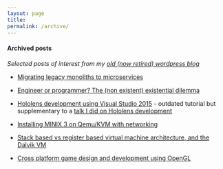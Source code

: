 ```yaml
---
layout: page
title:
permalink: /archive/
---
```




#### Archived posts
_Selected posts of interest from my [old (now retired) wordpress blog](https://markfaction.wordpress.com/)_

- [Migrating legacy monoliths to microservices](https://markfaction.wordpress.com/2019/02/16/migrating-legacy-monoliths-to-microservices/)

- [Engineer or programmer? The (non existent) existential dilemma](https://markfaction.wordpress.com/2017/03/22/engineer-or-programmer-the-non-existent-existential-dilemma/)

- [Hololens development using Visual Studio 2015](https://markfaction.wordpress.com/2016/11/14/hololens-development-using-visual-studio-2015-and-unity-hololens-technical-preview/) - outdated tutorial but supplementary to a [talk I did on Hololens development](https://www.youtube.com/watch?v=yDm9tryDiIY)

- [Installing MINIX 3 on Qemu/KVM with networking](https://markfaction.wordpress.com/2016/06/12/installing-minix-3-on-qemukvm-with-networking/)

- [Stack based vs register based virtual machine architecture, and the Dalvik VM](https://markfaction.wordpress.com/2012/07/15/stack-based-vs-register-based-virtual-machine-architecture-and-the-dalvik-vm/)

- [Cross platform game design and development using OpenGL](https://markfaction.wordpress.com/2012/03/30/cross-platform-game-design-and-development-using-opengl/)
